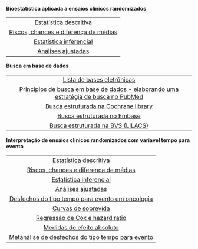 **Bioestatística aplicada a ensaios clínicos randomizados**

|                                                     |
|:---------------------------------------------------:|
|         [Estatística descritiva](e_d1.md)          |
| [Riscos, chances e diferença de médias](e_d1_5.md) |
|         [Estatística inferencial](e_d2.md)         |
|         [Análises ajustadas](e_d2_5.md)            |

**Busca em base de dados**

|                                                                                                |
|:----------------------------------------------------------------------------------------------:|
|                             [Lista de bases eletrônicas](s_2.md)                              |
| [Princípios de busca em base de dados - elaborando uma estratégia de busca no PubMed](s_1.md) |
|                        [Busca estruturada na Cochrane library](s_3.md)                        |
|                             [Busca estruturada no Embase](s_4.md)                             |
|                          [Busca estruturada na BVS (LILACS)](s_5.md)                          |

**Interpretação de ensaios clínicos randomizados com varíavel tempo para evento**

|                                                               |
|:-------------------------------------------------------------:|
|              [Estatística descritiva](e_d1.md)               |
|      [Riscos, chances e diferença de médias](e_d1_5.md)      |
|              [Estatística inferencial](e_d2.md)              |
|         [Análises ajustadas](e_d2_5.md)                      |
| [Desfechos do tipo tempo para evento em oncologia](eo_2.md)  |
|                [Curvas de sobrevida](eo_3.md)                |
|          [Regressão de Cox e hazard ratio](eo_4.md)          |
|            [Medidas de efeito absoluto](eo_5.md)             |
| [Metanálise de desfechos do tipo tempo para evento](eo_6.md) |

